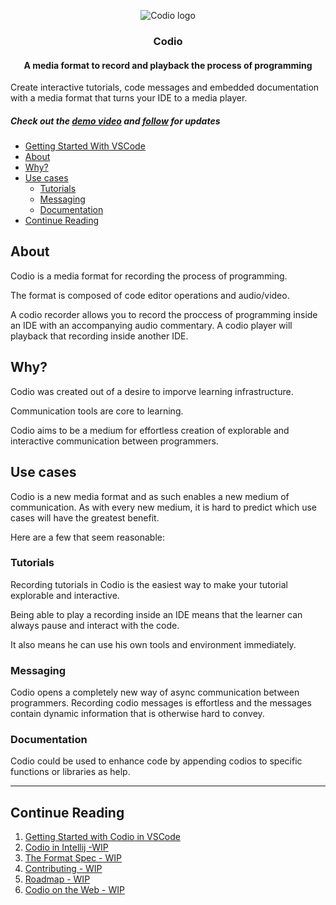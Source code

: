  <p align="center">
  <img src="./assets/black_small.png" alt="Codio logo"/>
</p>
<h3 align="center">
Codio
</h3>
<h4 align="center">
  A media format to record and playback the process of programming
</h4>

Create interactive tutorials, code messages and embedded documentation with a media format that turns your IDE to a media player.

##### Check out the [demo video](https://youtu.be/XC2liN3OhA8) and [follow](https://twitter.com/eladbogo) for updates

  - [Getting Started With VSCode](./vscode/README.md)
  - [About](#about)
  - [Why?](#why)
  - [Use cases](#use-cases)
    - [Tutorials](#tutorials)
    - [Messaging](#messaging)
    - [Documentation](#documentation)
  - [Continue Reading](#continue-reading)

## About
Codio is a media format for recording the process of programming.

The format is composed of code editor operations and audio/video.

A codio recorder allows you to record the proccess of programming inside an IDE with an accompanying audio commentary. A codio player will playback that recording inside another IDE.

## Why?

Codio was created out of a desire to imporve learning infrastructure.

Communication tools are core to learning.

Codio aims to be a medium for effortless creation of explorable and interactive communication between programmers.

## Use cases

Codio is a new media format and as such enables a new medium of communication. As with every new medium, it is hard to predict which use cases will have the greatest benefit.

Here are a few that seem reasonable:

### Tutorials

Recording tutorials in Codio is the easiest way to make your tutorial explorable and interactive.

Being able to play a recording inside an IDE means that the learner can always pause and interact with the code.

It also means he can use his own tools and environment immediately.

### Messaging

Codio opens a completely new way of async communication between programmers. Recording codio messages is effortless and the messages contain dynamic information that is otherwise hard to convey.

### Documentation
Codio could be used to enhance code by appending codios to specific functions or libraries as help.

***
## Continue Reading
1) [Getting Started with Codio in VSCode](./vscode/README.md)
2) [Codio in Intellij -WIP](./docs/intellij-docs.md)
3) [The Format Spec - WIP](./docs/spec.md)
4) [Contributing - WIP](./docs/contributing.md)
5) [Roadmap - WIP](./docs/roadmap.md)
6) [Codio on the Web - WIP](./docs/web-docs.md)



